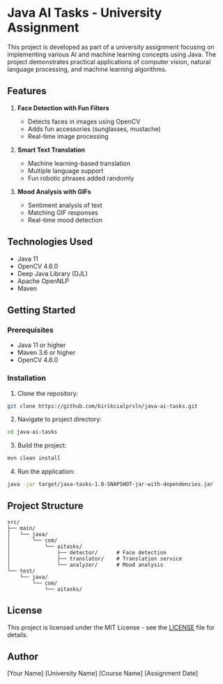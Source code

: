 # Java AI Tasks - University Assignment

This project is developed as part of a university assignment focusing on implementing various AI and machine learning concepts using Java. The project demonstrates practical applications of computer vision, natural language processing, and machine learning algorithms.

## Features

1. **Face Detection with Fun Filters**
   - Detects faces in images using OpenCV
   - Adds fun accessories (sunglasses, mustache)
   - Real-time image processing

2. **Smart Text Translation**
   - Machine learning-based translation
   - Multiple language support
   - Fun robotic phrases added randomly

3. **Mood Analysis with GIFs**
   - Sentiment analysis of text
   - Matching GIF responses
   - Real-time mood detection

## Technologies Used

- Java 11
- OpenCV 4.6.0
- Deep Java Library (DJL)
- Apache OpenNLP
- Maven

## Getting Started

### Prerequisites
- Java 11 or higher
- Maven 3.6 or higher
- OpenCV 4.6.0

### Installation

1. Clone the repository:
```bash
git clone https://github.com/kirikcialprsln/java-ai-tasks.git
```

2. Navigate to project directory:
```bash
cd java-ai-tasks
```

3. Build the project:
```bash
mvn clean install
```

4. Run the application:
```bash
java -jar target/java-tasks-1.0-SNAPSHOT-jar-with-dependencies.jar
```

## Project Structure

```
src/
├── main/
│   └── java/
│       └── com/
│           └── aitasks/
│               ├── detector/      # Face detection
│               ├── translator/    # Translation service
│               └── analyzer/      # Mood analysis
└── test/
    └── java/
        └── com/
            └── aitasks/
```

## License

This project is licensed under the MIT License - see the [LICENSE](LICENSE) file for details.

## Author

[Your Name]
[University Name]
[Course Name]
[Assignment Date] 